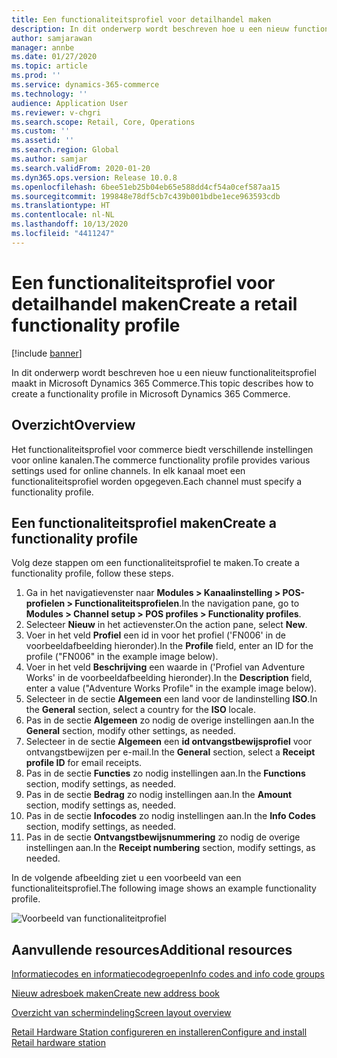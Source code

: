 ```yaml
---
title: Een functionaliteitsprofiel voor detailhandel maken
description: In dit onderwerp wordt beschreven hoe u een nieuw functionaliteitsprofiel maakt in Microsoft Dynamics 365 Commerce.
author: samjarawan
manager: annbe
ms.date: 01/27/2020
ms.topic: article
ms.prod: ''
ms.service: dynamics-365-commerce
ms.technology: ''
audience: Application User
ms.reviewer: v-chgri
ms.search.scope: Retail, Core, Operations
ms.custom: ''
ms.assetid: ''
ms.search.region: Global
ms.author: samjar
ms.search.validFrom: 2020-01-20
ms.dyn365.ops.version: Release 10.0.8
ms.openlocfilehash: 6bee51eb25b04eb65e588dd4cf54a0cef587aa15
ms.sourcegitcommit: 199848e78df5cb7c439b001bdbe1ece963593cdb
ms.translationtype: HT
ms.contentlocale: nl-NL
ms.lasthandoff: 10/13/2020
ms.locfileid: "4411247"
---
```

# <a name="create-a-retail-functionality-profile"></a><span data-ttu-id="562d9-103">Een functionaliteitsprofiel voor detailhandel maken</span><span class="sxs-lookup"><span data-stu-id="562d9-103">Create a retail functionality profile</span></span>


[!include [banner](includes/banner.md)]

<span data-ttu-id="562d9-104">In dit onderwerp wordt beschreven hoe u een nieuw functionaliteitsprofiel maakt in Microsoft Dynamics 365 Commerce.</span><span class="sxs-lookup"><span data-stu-id="562d9-104">This topic describes how to create a functionality profile in Microsoft Dynamics 365 Commerce.</span></span>

## <a name="overview"></a><span data-ttu-id="562d9-105">Overzicht</span><span class="sxs-lookup"><span data-stu-id="562d9-105">Overview</span></span>

<span data-ttu-id="562d9-106">Het functionaliteitsprofiel voor commerce biedt verschillende instellingen voor online kanalen.</span><span class="sxs-lookup"><span data-stu-id="562d9-106">The commerce functionality profile provides various settings used for online channels.</span></span> <span data-ttu-id="562d9-107">In elk kanaal moet een functionaliteitsprofiel worden opgegeven.</span><span class="sxs-lookup"><span data-stu-id="562d9-107">Each channel must specify a functionality profile.</span></span>

## <a name="create-a-functionality-profile"></a><span data-ttu-id="562d9-108">Een functionaliteitsprofiel maken</span><span class="sxs-lookup"><span data-stu-id="562d9-108">Create a functionality profile</span></span>

<span data-ttu-id="562d9-109">Volg deze stappen om een functionaliteitsprofiel te maken.</span><span class="sxs-lookup"><span data-stu-id="562d9-109">To create a functionality profile, follow these steps.</span></span>

1. <span data-ttu-id="562d9-110">Ga in het navigatievenster naar **Modules \> Kanaalinstelling \> POS-profielen \> Functionaliteitsprofielen**.</span><span class="sxs-lookup"><span data-stu-id="562d9-110">In the navigation pane, go to **Modules \> Channel setup \> POS profiles \> Functionality profiles**.</span></span>
1. <span data-ttu-id="562d9-111">Selecteer **Nieuw** in het actievenster.</span><span class="sxs-lookup"><span data-stu-id="562d9-111">On the action pane, select **New**.</span></span>
1. <span data-ttu-id="562d9-112">Voer in het veld **Profiel** een id in voor het profiel ('FN006' in de voorbeeldafbeelding hieronder).</span><span class="sxs-lookup"><span data-stu-id="562d9-112">In the **Profile** field, enter an ID for the profile ("FN006" in the example image below).</span></span>
1. <span data-ttu-id="562d9-113">Voer in het veld **Beschrijving** een waarde in ('Profiel van Adventure Works' in de voorbeeldafbeelding hieronder).</span><span class="sxs-lookup"><span data-stu-id="562d9-113">In the **Description** field, enter a value ("Adventure Works Profile" in the example image below).</span></span>
1. <span data-ttu-id="562d9-114">Selecteer in de sectie **Algemeen** een land voor de landinstelling **ISO**.</span><span class="sxs-lookup"><span data-stu-id="562d9-114">In the **General** section, select a country for the **ISO** locale.</span></span>
1. <span data-ttu-id="562d9-115">Pas in de sectie **Algemeen** zo nodig de overige instellingen aan.</span><span class="sxs-lookup"><span data-stu-id="562d9-115">In the **General** section, modify other settings, as needed.</span></span>
1. <span data-ttu-id="562d9-116">Selecteer in de sectie **Algemeen** een **id ontvangstbewijsprofiel** voor ontvangstbewijzen per e-mail.</span><span class="sxs-lookup"><span data-stu-id="562d9-116">In the **General** section, select a **Receipt profile ID** for email receipts.</span></span>
1. <span data-ttu-id="562d9-117">Pas in de sectie **Functies** zo nodig instellingen aan.</span><span class="sxs-lookup"><span data-stu-id="562d9-117">In the **Functions** section, modify settings, as needed.</span></span>
1. <span data-ttu-id="562d9-118">Pas in de sectie **Bedrag** zo nodig instellingen aan.</span><span class="sxs-lookup"><span data-stu-id="562d9-118">In the **Amount** section, modify settings as, needed.</span></span>
1. <span data-ttu-id="562d9-119">Pas in de sectie **Infocodes** zo nodig instellingen aan.</span><span class="sxs-lookup"><span data-stu-id="562d9-119">In the **Info Codes** section, modify settings, as needed.</span></span>
1. <span data-ttu-id="562d9-120">Pas in de sectie **Ontvangstbewijsnummering** zo nodig de overige instellingen aan.</span><span class="sxs-lookup"><span data-stu-id="562d9-120">In the **Receipt numbering** section, modify settings, as needed.</span></span> 
  
<span data-ttu-id="562d9-121">In de volgende afbeelding ziet u een voorbeeld van een functionaliteitsprofiel.</span><span class="sxs-lookup"><span data-stu-id="562d9-121">The following image shows an example functionality profile.</span></span>
  
![Voorbeeld van functionaliteitprofiel](media/retail-functionality-profile.png)

## <a name="additional-resources"></a><span data-ttu-id="562d9-123">Aanvullende resources</span><span class="sxs-lookup"><span data-stu-id="562d9-123">Additional resources</span></span>

[<span data-ttu-id="562d9-124">Informatiecodes en informatiecodegroepen</span><span class="sxs-lookup"><span data-stu-id="562d9-124">Info codes and info code groups</span></span>](info-codes-retail.md)           

[<span data-ttu-id="562d9-125">Nieuw adresboek maken</span><span class="sxs-lookup"><span data-stu-id="562d9-125">Create new address book</span></span>](new-address-book.md) 

[<span data-ttu-id="562d9-126">Overzicht van schermindeling</span><span class="sxs-lookup"><span data-stu-id="562d9-126">Screen layout overview</span></span>](pos-screen-layouts.md)       

[<span data-ttu-id="562d9-127">Retail Hardware Station configureren en installeren</span><span class="sxs-lookup"><span data-stu-id="562d9-127">Configure and install Retail hardware station</span></span>](retail-hardware-station-configuration-installation.md) 
